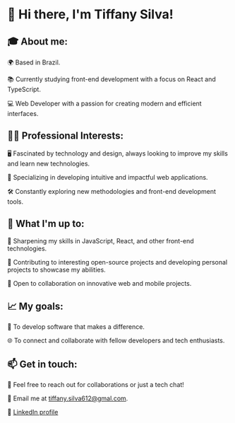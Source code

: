 <!DOCTYPE html>
<html lang="en">

<body>
<div >
    <h1>👋 Hi there, I'm Tiffany Silva!</h1>
    <h2>🎓 About me:</h2>
    <p>🌍 Based in Brazil.</p>
    <p>📚 Currently studying front-end development with a focus on React and TypeScript.</p>
    <p>💻 Web Developer with a passion for creating modern and efficient interfaces.</p>
    <h2>👩‍💻 Professional Interests:</h2>
    <p>🖥️ Fascinated by technology and design, always looking to improve my skills and learn new technologies.</p>
    <p>📱 Specializing in developing intuitive and impactful web applications.</p>
    <p>🛠️ Constantly exploring new methodologies and front-end development tools.</p>
    <h2>🌱 What I'm up to:</h2>
    <p>📖 Sharpening my skills in JavaScript, React, and other front-end technologies.</p>
    <p>🔄 Contributing to interesting open-source projects and developing personal projects to showcase my abilities.</p>
    <p>🤝 Open to collaboration on innovative web and mobile projects.</p>
    <h2>📈 My goals:</h2>
    <p>🌟 To develop software that makes a difference.</p>
    <p>🌐 To connect and collaborate with fellow developers and tech enthusiasts.</p>
    <h2>📫 Get in touch:</h2>
    <p>💬 Feel free to reach out for collaborations or just a tech chat!</p>
    <p>📧 Email me at <a href="mailto:tiffany.silva612@gmal.com">tiffany.silva612@gmal.com</a>.</p>
    <p>🔗 <a href="https://linkedin.com/in/tiffsilvaxx" target="_blank">LinkedIn profile</a></p>
  </div>
</body>

</html>

